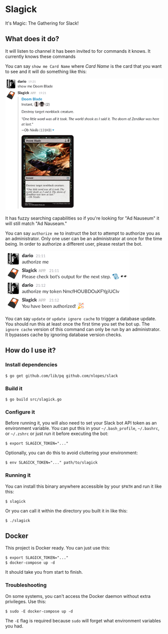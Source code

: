 # Slagick

It's Magic: The Gathering for Slack!

## What does it do?

It will listen to channel it has been invited to for commands it knows. It currently knows these commands

You can say `show me Card Name` where _Card Name_ is the card that you want to see and it will do something like this:

![show card example](docs/show_card.png "show card example")

It has fuzzy searching capabilities so if you're looking for "Ad Nauseum" it will still match "Ad Nauseam."

You can say `authorize me` to instruct the bot to attempt to authorize you as an administrator. Only one user can be an administrator at once for the time being. In order to authorize a different user, please restart the bot.

![authorize me example](docs/authorize_me.png "authorize me example")

You can say `update` or `update ignore cache` to trigger a database update. You should run this at least once the first time you set the bot up. The `ignore cache` version of this command can only be run by an administrator. It bypasses cache by ignoring database version checks.

## How do I use it?

### Install dependencies

    $ go get github.com/lib/pq github.com/nlopes/slack

### Build it

    $ go build src/slagick.go

### Configure it

Before running it, you will also need to set your Slack bot API token as an environment variable.
You can put this in your `~/.bash_profile`, `~/.bashrc`, or `~/.zshrc` or just run it before executing the bot:

    $ export SLAGICK_TOKEN="..."

Optionally, you can do this to avoid cluttering your environment:

    $ env SLAGICK_TOKEN="..." path/to/slagick

### Running it

You can install this binary anywhere accessible by your `$PATH` and run it like this:

    $ slagick

Or you can call it within the directory you built it in like this:

    $ ./slagick

## Docker

This project is Docker ready. You can just use this:

    $ export SLAGICK_TOKEN="..."
    $ docker-compose up -d

It should take you from start to finish.

### Troubleshooting

On some systems, you can't access the Docker daemon without extra privileges. Use this:

    $ sudo -E docker-compose up -d

The `-E` flag is required because `sudo` will forget what environment variables you had.
